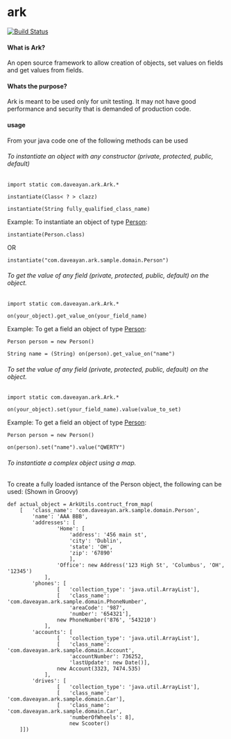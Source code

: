 ark
===
[![Build Status](https://travis-ci.org/daveayan/ark.png?branch=master)](https://travis-ci.org/daveayan/ark)

#### What is Ark?
An open source framework to allow creation of objects, set values on fields and get values from fields.

#### Whats the purpose?
Ark is meant to be used only for unit testing. It may not have good performance and security that is demanded of production code.

#### usage

From your java code one of the following methods can be used

###### To instantiate an object with any constructor (private, protected, public, default)

`import static com.daveayan.ark.Ark.*`

`instantiate(Class< ? > clazz)`

`instantiate(String fully_qualified_class_name)`

Example: To instantiate an object of type [Person](https://github.com/daveayan/ark/blob/master/src/test/java/com/daveayan/ark/sample/domain/Person.java):

`instantiate(Person.class)`

OR

`instantiate("com.daveayan.ark.sample.domain.Person")`

###### To get the value of any field (private, protected, public, default) on the object.

`import static com.daveayan.ark.Ark.*`

`on(your_object).get_value_on(your_field_name)`

Example: To get a field an object of type [Person](https://github.com/daveayan/ark/blob/master/src/test/java/com/daveayan/ark/sample/domain/Person.java):

`Person person = new Person()`

`String name = (String) on(person).get_value_on("name")`

###### To set the value of any field (private, protected, public, default) on the object.

`import static com.daveayan.ark.Ark.*`

`on(your_object).set(your_field_name).value(value_to_set)`

Example: To get a field an object of type [Person](https://github.com/daveayan/ark/blob/master/src/test/java/com/daveayan/ark/sample/domain/Person.java):

`Person person = new Person()`

`on(person).set("name").value("QWERTY")`

###### To instantiate a complex object using a map.
To create a fully loaded isntance of the Person object, the following can be used:
(Shown in Groovy)

	def actual_object = ArkUtils.contruct_from_map(
		[	'class_name': 'com.daveayan.ark.sample.domain.Person',
			'name': 'AAA BBB',
			'addresses': [
					'Home': [
						'address': '456 main st',
						'city': 'Dublin',
						'state': 'OH',
						'zip': '67890'
						],
					'Office': new Address('123 High St', 'Columbus', 'OH', '12345')
				],
			'phones': [
					[	'collection_type': 'java.util.ArrayList'],
					[	'class_name': 'com.daveayan.ark.sample.domain.PhoneNumber',
						'areaCode': '987',
						'number': '654321'],
					new PhoneNumber('876', '543210')
				],
			'accounts': [
					[	'collection_type': 'java.util.ArrayList'],
					[	'class_name': 'com.daveayan.ark.sample.domain.Account',
						'accountNumber': 736252,
						'lastUpdate': new Date()],
					new Account(3323, 7474.535)
				],
			'drives': [
					[	'collection_type': 'java.util.ArrayList'],
					[	'class_name': 'com.daveayan.ark.sample.domain.Car'],
					[	'class_name': 'com.daveayan.ark.sample.domain.Car',
						'numberOfWheels': 8],
					 	new Scooter()
		]])

